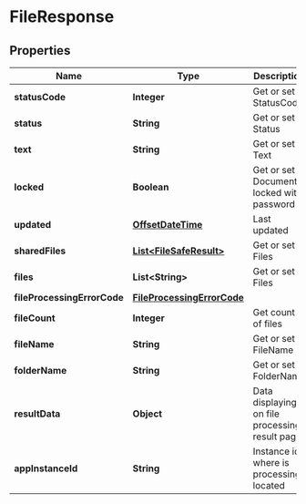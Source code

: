 # FileResponse

## Properties
Name | Type | Description | Notes
------------ | ------------- | ------------- | -------------
**statusCode** | **Integer** | Get or set StatusCode |  [optional]
**status** | **String** | Get or set Status |  [optional]
**text** | **String** | Get or set Text |  [optional]
**locked** | **Boolean** | Get or set Document locked with password |  [optional]
**updated** | [**OffsetDateTime**](OffsetDateTime.md) | Last updated |  [optional]
**sharedFiles** | [**List&lt;FileSafeResult&gt;**](FileSafeResult.md) | Get or set Files |  [optional]
**files** | **List&lt;String&gt;** | Get or set Files |  [optional]
**fileProcessingErrorCode** | [**FileProcessingErrorCode**](FileProcessingErrorCode.md) |  |  [optional]
**fileCount** | **Integer** | Get count of files |  [optional]
**fileName** | **String** | Get or set FileName |  [optional]
**folderName** | **String** | Get or set FolderName |  [optional]
**resultData** | **Object** | Data displaying on file processing result page |  [optional]
**appInstanceId** | **String** | Instance id where is processing located |  [optional]
